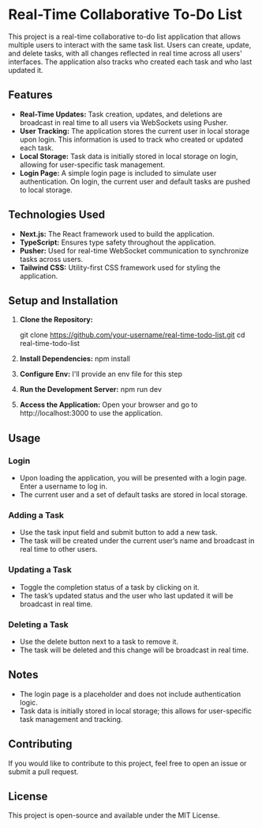 # Real-Time Collaborative To-Do List

This project is a real-time collaborative to-do list application that allows multiple users to interact with the same task list. Users can create, update, and delete tasks, with all changes reflected in real time across all users' interfaces. The application also tracks who created each task and who last updated it.

## Features

- **Real-Time Updates:** Task creation, updates, and deletions are broadcast in real time to all users via WebSockets using Pusher.
- **User Tracking:** The application stores the current user in local storage upon login. This information is used to track who created or updated each task.
- **Local Storage:** Task data is initially stored in local storage on login, allowing for user-specific task management.
- **Login Page:** A simple login page is included to simulate user authentication. On login, the current user and default tasks are pushed to local storage.

## Technologies Used

- **Next.js:** The React framework used to build the application.
- **TypeScript:** Ensures type safety throughout the application.
- **Pusher:** Used for real-time WebSocket communication to synchronize tasks across users.
- **Tailwind CSS:** Utility-first CSS framework used for styling the application.

## Setup and Installation

1. **Clone the Repository:**

   git clone https://github.com/your-username/real-time-todo-list.git
   cd real-time-todo-list

2. **Install Dependencies:**
   npm install

3. **Configure Env:**
   I'll provide an env file for this step

4. **Run the Development Server:**
   npm run dev

5. **Access the Application:**
   Open your browser and go to http://localhost:3000 to use the application.

## Usage

### Login

- Upon loading the application, you will be presented with a login page. Enter a username to log in.
- The current user and a set of default tasks are stored in local storage.

### Adding a Task

- Use the task input field and submit button to add a new task.
- The task will be created under the current user’s name and broadcast in real time to other users.

### Updating a Task

- Toggle the completion status of a task by clicking on it.
- The task’s updated status and the user who last updated it will be broadcast in real time.

### Deleting a Task

- Use the delete button next to a task to remove it.
- The task will be deleted and this change will be broadcast in real time.

## Notes

- The login page is a placeholder and does not include authentication logic.
- Task data is initially stored in local storage; this allows for user-specific task management and tracking.

## Contributing

If you would like to contribute to this project, feel free to open an issue or submit a pull request.

## License

This project is open-source and available under the MIT License.
